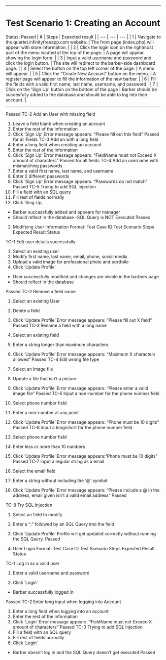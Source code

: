 ****************************************
# Test Scenario 1: Creating an Account
Status: Passed
| # | Steps | Expected result |
| --- | --- | --- |
| 1 | Navigate to the quartet.infinityfreeapp.com website. | The front page (index.php) will appear with store information. |
| 2 | Click the login icon on the rightmost part of the menu located at the top of the page. | A page will appear showing the login form. |
| 3 | Input a valid username and password and click the login button. | The site will redirect to the barber-side dashboard page. |
| 4 | Select the button on the top left corner of the page. | A menu will appear. |
| 5 | Click the "Create New Account" button on the menu. | A register page will appear to fill the information of the new barber. |
| 6 | Fill the fields with a valid first name, last name, username, and password |
| 7 | Click on the 'Sign Up' button on the bottom of the page |
Barber should be succesfully added to the database and should be able to log into their account. |

****************************************



Passed
TC-2
Add an User with missing field
1. Leave a field blank when creating an account
2. Enter the rest of the information
3. Click ‘Sign Up’
Error message appears: “Please fill out this field”
Passed for all Fields
TC-3
Add an with a long field
1. Enter a long field when creating an account
3. Enter the rest of the information
3. Click ‘Sign Up’
Error message appears: “FieldName must not Exceed X amount of characters”
Passed for all fields
TC-4
Add an username with mismatching passwords
1. Enter a valid  first name, last name, and username
2. Enter 2 different passwords
3. Click ‘Sign Up’
Error message appears: “Passwords do not match”
Passed
TC-5
Trying to add SQL Injection
1. Fill a field with an SQL query
2. Fill rest of fields normally
3. Click ‘Sing Up, 
- Barber successfully added and appears for manager
- Should reflect in the database
-SQL Query is NOT Executed
Passed






2. Modifying User Information
Format:
Test Case ID
Test Scenario
Steps
Expected Result
Status


TC-1
Edit user details successfully
1. Select an existing user
2. Modify first name, last name, email, phone, social media
3. Upload a valid image for professional photo and portfolio
4. Click ‘Update Profile’
- User successfully modified and changes are visible in the barbers page
- Should reflect in the database


Passed
TC-2
Remove a field name
1. Select an existing User
2. Delete a field
3. Click ‘Update Profile’
Error message appears: “Please fill out X field”
Passed
TC-3
Rename a field with a long name
1. Select an existing field
2. Enter a string longer than maximum characters
3. Click ‘Update Profile’
Error message appears: “Maximum X characters allowed”
Passed
TC-4
Edit wrong file type
1. Select an Image file
2. Update a file that isn’t a picture
3. Click ‘Update Profile’
Error message appears: “Please enter a valid image file”
Passed
TC-5
Input a non-number for the phone number field


1. Select phone number field
2. Enter a non-number at any point
3. Click ‘Update Profile’
Error message appears: “Phone must be 10 digits”
Passed
TC-6
Input a long/short for the phone number field


1. Select phone number field
2. Enter less or more than 10 numbers
3. Click ‘Update Profile’
Error message appears:“Phone must be 10 digits”
Passed
TC-7
Input a regular string as a email
1. Select the email field
2. Enter a string without including the ‘@’ symbol 
3. Click ‘Update Profile’
Error message appears: “Please include a @ in the address, email given isn't a valid email address”
Passed


TC-8
Try SQL Injection
1. Select an field to modify
2. Enter a “;” followed by an SQL Query into the field
3. Click ‘Update Profile’
Profile will get updated correctly without running the SQL Query. 
Passed


3. User Login
Format:
Test Case ID
Test Scenario
Steps
Expected Result
Status


TC-1
Log in as a valid user
1. Enter a valid username and password

4. Click ‘Login’
- Barber successfully logged in


Passed
TC-2
Enter long input when logging into Account
1. Enter a long field when logging into an account
3. Enter the rest of the information
3. Click ‘Login’
Error message appears: “FieldName must not Exceed X amount of characters”
Passed
TC-3
Trying to add SQL Injection
1. Fill a field with an SQL query
2. Fill rest of fields normally
3. Click ‘Login’
- Barber doesn’t log in and the SQL Query doesn’t get executed
Passed




